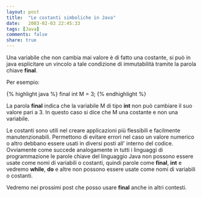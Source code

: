 ```yaml
---
layout: post
title:  "Le costanti simboliche in Java"
date:   2003-02-03 22:45:33
tags: [Java]
comments: false
share: true
---
```


Una variabile che non cambia mai valore è di fatto una costante, si può in java esplicitare un vincolo a tale condizione di immutabilità
tramite la parola chiave **final**.

Per esempio:

{% highlight java %}
final int M = 3;
{% endhighlight %}



La parola **final** indica che la variabile M di tipo **int** non può cambiare il suo valore pari a 3. 
In questo caso si dice che M  una costante e non una variabile.

Le costanti sono utili nel creare applicazioni più flessibili e facilmente manutenzionabili. 
Permettono di evitare errori nel caso un valore numerico o altro debbano essere usati in diversi posti all' interno del codice.
Ovviamente come succede analogamente in tutti i linguaggi di programmazione le parole chiave del linguaggio 
Java non possono essere usate come nomi di variabili o costanti, quindi parole come **final**, **int** e vedremo **while**, **do** e altre 
non possono essere usate come nomi di variabili o costanti. 

Vedremo nei prossimi post che posso usare **final** anche in altri contesti.
